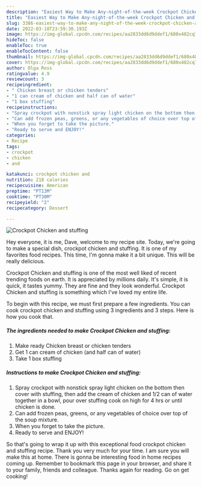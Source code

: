```yaml
---
description: "Easiest Way to Make Any-night-of-the-week Crockpot Chicken and stuffing"
title: "Easiest Way to Make Any-night-of-the-week Crockpot Chicken and stuffing"
slug: 3386-easiest-way-to-make-any-night-of-the-week-crockpot-chicken-and-stuffing
date: 2022-03-18T23:59:30.193Z
image: https://img-global.cpcdn.com/recipes/aa2833dd6d9ddef1/680x482cq70/crockpot-chicken-and-stuffing-recipe-main-photo.jpg
hideToc: false
enableToc: true
enableTocContent: false
thumbnail: https://img-global.cpcdn.com/recipes/aa2833dd6d9ddef1/680x482cq70/crockpot-chicken-and-stuffing-recipe-main-photo.jpg
cover: https://img-global.cpcdn.com/recipes/aa2833dd6d9ddef1/680x482cq70/crockpot-chicken-and-stuffing-recipe-main-photo.jpg
author: Olga Ross
ratingvalue: 4.9
reviewcount: 3
recipeingredient:
- " Chicken breast or chicken tenders"
- "1 can cream of chicken and half can of water"
- "1 box stuffing"
recipeinstructions:
- "Spray crockpot with nonstick spray light chicken on the bottom then cover with stuffing, then add the cream of chicken and 1/2 can of water together in a bowl, pour over stuffing cook on high for 4 hrs or until chicken is done."
- "Can add frozen peas, greens, or any vegetables of choice over top of the soup mixture."
- "When you forget to take the picture."
- "Ready to serve and ENJOY!"
categories:
- Recipe
tags:
- crockpot
- chicken
- and

katakunci: crockpot chicken and 
nutrition: 218 calories
recipecuisine: American
preptime: "PT13M"
cooktime: "PT30M"
recipeyield: "2"
recipecategory: Dessert

---
```



![Crockpot Chicken and stuffing](https://img-global.cpcdn.com/recipes/aa2833dd6d9ddef1/680x482cq70/crockpot-chicken-and-stuffing-recipe-main-photo.jpg)

Hey everyone, it is me, Dave, welcome to my recipe site. Today, we're going to make a special dish, crockpot chicken and stuffing. It is one of my favorites food recipes. This time, I'm gonna make it a bit unique. This will be really delicious.

Crockpot Chicken and stuffing is one of the most well liked of recent trending foods on earth. It is appreciated by millions daily. It's simple, it is quick, it tastes yummy. They are fine and they look wonderful. Crockpot Chicken and stuffing is something which I've loved my entire life.




To begin with this recipe, we must first prepare a few ingredients. You can cook crockpot chicken and stuffing using 3 ingredients and 3 steps. Here is how you cook that.

<!--inarticleads1-->

##### The ingredients needed to make Crockpot Chicken and stuffing:

1. Make ready  Chicken breast or chicken tenders
1. Get 1 can cream of chicken (and half can of water)
1. Take 1 box stuffing




<!--inarticleads2-->

##### Instructions to make Crockpot Chicken and stuffing:

1. Spray crockpot with nonstick spray light chicken on the bottom then cover with stuffing, then add the cream of chicken and 1/2 can of water together in a bowl, pour over stuffing cook on high for 4 hrs or until chicken is done.
1. Can add frozen peas, greens, or any vegetables of choice over top of the soup mixture.
1. When you forget to take the picture.
1. Ready to serve and ENJOY!



So that's going to wrap it up with this exceptional food crockpot chicken and stuffing recipe. Thank you very much for your time. I am sure you will make this at home. There is gonna be interesting food in home recipes coming up. Remember to bookmark this page in your browser, and share it to your family, friends and colleague. Thanks again for reading. Go on get cooking!
